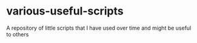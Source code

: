 # various-useful-scripts
A repository of little scripts that I have used over time and might be useful to others
